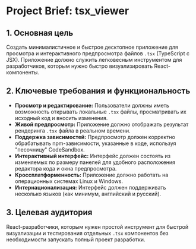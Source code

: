 # Project Brief: tsx_viewer

## 1. Основная цель

Создать минималистичное и быстрое десктопное приложение для просмотра и интерактивного предпросмотра файлов `.tsx` (TypeScript с JSX). Приложение должно служить легковесным инструментом для разработчиков, которым нужно быстро визуализировать React-компоненты.

## 2. Ключевые требования и функциональность

*   **Просмотр и редактирование:** Пользователи должны иметь возможность открывать локальные `.tsx` файлы, просматривать их исходный код и вносить изменения.
*   **Живой предпросмотр:** Приложение должно отображать результат рендеринга `.tsx` файла в реальном времени.
*   **Поддержка зависимостей:** Предпросмотр должен корректно обрабатывать npm-зависимости, указанные в коде, используя "песочницу" CodeSandbox.
*   **Интерактивный интерфейс:** Интерфейс должен состоять из изменяемых по размеру панелей для удобного расположения редактора кода и окна предпросмотра.
*   **Кроссплатформенность:** Приложение должно работать на операционных системах Linux и Windows.
*   **Интернационализация:** Интерфейс должен поддерживать несколько языков (как минимум, английский и русский).

## 3. Целевая аудитория

React-разработчики, которым нужен простой инструмент для быстрой визуализации и тестирования отдельных `.tsx` компонентов без необходимости запускать полный проект разработки.